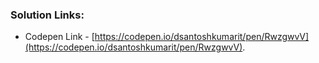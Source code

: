 ### Solution Links:
- Codepen Link - [https://codepen.io/dsantoshkumarit/pen/RwzgwvV](https://codepen.io/dsantoshkumarit/pen/RwzgwvV).
